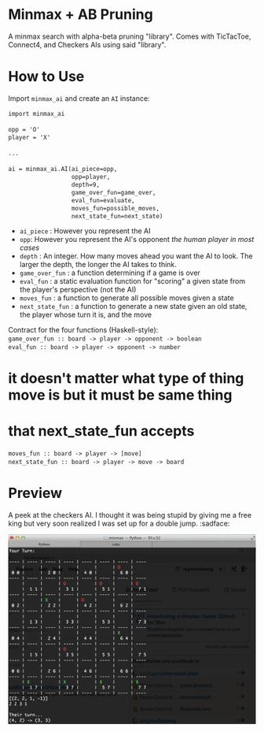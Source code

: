 Minmax + AB Pruning
======
A minmax search with alpha-beta pruning "library". Comes with TicTacToe, Connect4, and Checkers AIs using said "library".

How to Use
===
Import `minmax_ai` and create an `AI` instance:

```
import minmax_ai

opp = 'O'
player = 'X'

...

ai = minmax_ai.AI(ai_piece=opp,
                  opp=player,
                  depth=9,
                  game_over_fun=game_over,
                  eval_fun=evaluate,
                  moves_fun=possible_moves,
                  next_state_fun=next_state)
```

- `ai_piece` : However you represent the AI
- `opp`: However you represent the AI's opponent *the human player in most cases*
- `depth` : An integer. How many moves ahead you want the AI to look. The larger the depth, the longer the AI takes to think. 
- `game_over_fun` : a function determining if a game is over
- `eval_fun` : a static evaluation function for "scoring" a given state from the player's perspective (not the AI) 
- `moves_fun` : a function to generate all possible moves given a state
- `next_state_fun` : a function to generate a new state given an old state, the player whose turn it is, and the move  

Contract for the four functions (Haskell-style):  
`game_over_fun :: board -> player -> opponent -> boolean`    
`eval_fun :: board -> player -> opponent -> number`    

# it doesn't matter what type of thing move is but it must be same thing  
# that next_state_fun accepts  
`moves_fun :: board -> player -> [move]`  
`next_state_fun :: board -> player -> move -> board`  

Preview
===
A peek at the checkers AI. I thought it was being stupid by giving me a free king but very soon realized I was set up for a double jump. :sadface:

![example image](example.png)
